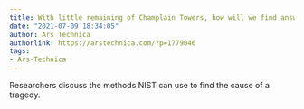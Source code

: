 ```yaml
---
title: With little remaining of Champlain Towers, how will we find answers?
date: "2021-07-09 18:34:05"
author: Ars Technica
authorlink: https://arstechnica.com/?p=1779046
tags:
- Ars-Technica
---
```

Researchers discuss the methods NIST can use to find the cause of a tragedy.